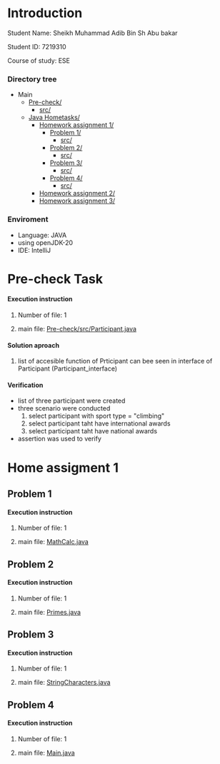 # Introduction
Student Name:  Sheikh Muhammad Adib Bin Sh Abu bakar 

Student ID:    7219310

Course of study: ESE

### Directory tree
* Main
  * [Pre-check/](./Pre-check)
      * [src/](./Pre-check/src)
  * [Java Hometasks/](./Java%20Hometasks)
      * [Homework assignment 1/](./Java%20Hometasks/Homework%20assignment%201)
        * [Problem 1/](./Java%20Hometasks/Homework_assignment_1/Problem_1)
          * [src/](./Java%20Hometasks/Homework_assignment_1/Problem_1/src)
        * [Problem 2/](./Java%20Hometasks/Homework_assignment_1/Problem_2)
          * [src/](./Java%20Hometasks/Homework_assignment_1/Problem_2/src)
        * [Problem 3/](./Java%20Hometasks/Homework_assignment_1/Problem_3)
          * [src/](./Java%20Hometasks/Homework_assignment_1/Problem_3/src)
        * [Problem 4/](./Java%20Hometasks/Homework_assignment_1/Problem_4)
          * [src/](./Java%20Hometasks/Homework_assignment_1/Problem_4/src)
      * [Homework assignment 2/](./Java%20Hometasks/Homework_assignment_2)
      * [Homework assignment 3/](./Java%20Hometasks/Homework_assignment_3)
   
### Enviroment
- Language: JAVA
- using openJDK-20
- IDE: IntelliJ
   
# Pre-check Task
#### Execution instruction

1. Number of file: 1
   
3. main file: [Pre-check/src/Participant.java](./Pre-check/src/Participant.java)
   
#### Solution aproach  

1. list of accesible function of Prticipant can bee seen in interface of Participant (Participant_interface)

#### Verification
- list of three participant were created
- three scenario were conducted
  1. select participant with sport type = "climbing"
  2. select participant taht have international awards
  3. select participant taht have national awards
- assertion was used to verify

# Home assigment 1

## Problem 1
#### Execution instruction

1. Number of file: 1
   
2. main file: [MathCalc.java](./Java%20Hometasks/Homework_assignment_1/Problem_1/src/MathCalc.java)


## Problem 2
#### Execution instruction

1. Number of file: 1
   
2. main file: [Primes.java](./Java%20Hometasks/Homework_assignment_1/Problem_2/src/Primes.java)

## Problem 3
#### Execution instruction

1. Number of file: 1
   
2. main file: [StringCharacters.java](./Java%20Hometasks/Homework_assignment_1/Problem_3/src/StringCharacters.java)


## Problem 4
#### Execution instruction

1. Number of file: 1
   
2. main file: [Main.java]((./Java%20Hometasks/Homework_assignment_1/Problem_4/src/Main.java))
   



